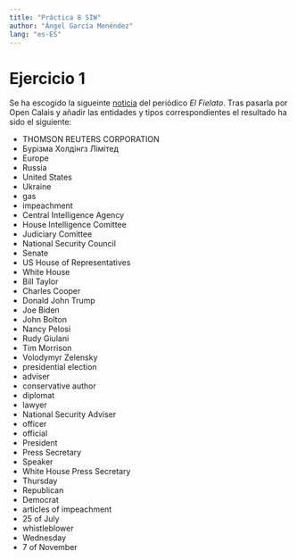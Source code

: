 ```yaml
---
title: "Práctica 8 SIW"
author: "Ángel García Menéndez"
lang: "es-ES"
---
```


# Ejercicio 1

Se ha escogido la sigueinte [noticia]() del periódico _El Fielato_.
Tras pasarla por Open Calais y añadir las entidades y tipos correspondientes el resultado ha sido el siguiente:

- THOMSON REUTERS CORPORATION
- Бурізма Холдінгз Лімітед  
- Europe
- Russia
- United States
- Ukraine
- gas
- impeachment
- Central Intelligence Agency
- House Intelligence Comittee
- Judiciary Comittee
- National Security Council
- Senate
- US House of Representatives
- White House
- Bill Taylor
- Charles Cooper
- Donald John Trump
- Joe Biden
- John Bolton
- Nancy Pelosi
- Rudy Giulani
- Tim Morrison
- Volodymyr Zelensky
- presidential election
- adviser
- conservative author
- diplomat
- lawyer
- National Security Adviser
- officer
- official
- President
- Press Secretary
- Speaker
- White House Press Secretary
- Thursday
- Republican
- Democrat
- articles of impeachment
- 25 of July
- whistleblower
- Wednesday
- 7 of November
